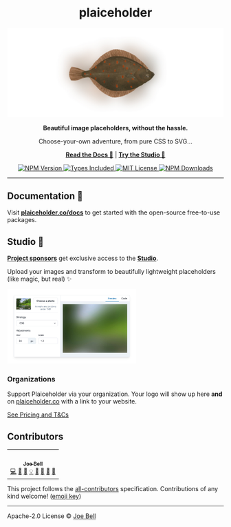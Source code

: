 <h1 align="center">
  plaiceholder
</h1>

<p align="center">
  <img alt="Plaice Fish"  src="./.github/assets/logo.jpg" />
</p>

<p align="center">
  <strong>Beautiful image placeholders, without the hassle.</strong>
</p>
<p align="center">
  Choose-your-own adventure, from pure CSS to SVG…
</p>

<p align="center">
<a href="https://plaiceholder.co/docs"><strong>Read the Docs 📖</strong></a>
|
<a href="https://plaiceholder.co"><strong>Try the Studio 🎨</strong></a>
</p>

<p align="center">
  <a href="https://www.npmjs.com/package/@plaiceholder/core">
    <img alt="NPM Version" src="https://badgen.net/npm/v/@plaiceholder/core" />
  </a>
  <a href="https://badgen.net/npm/types/@plaiceholder/core">
    <img alt="Types Included" src="https://badgen.net/npm/types/@plaiceholder/core" />
  </a>
  <a href="https://badgen.net/github/license/joe-bell/plaiceholder">
    <img alt="MIT License" src="https://badgen.net/github/license/joe-bell/plaiceholder" />
  </a>
  <a href="https://www.npmjs.com/package/@plaiceholder/core">
    <img alt="NPM Downloads" src="https://badgen.net/npm/dm/@plaiceholder/core" />
  </a>
</p>

---

## Documentation 📖

Visit **[plaiceholder.co/docs][plaiceholder:docs]** to get started with the open-source free-to-use packages.

## Studio 🎨

[**Project sponsors**][plaiceholder:pricing] get exclusive access to the [**Studio**][plaiceholder].

Upload your images and transform to beautifully lightweight placeholders (like magic, but real) ✨

<img width="300" height="auto" src="./.github/assets/studio.jpg">

### Organizations

Support Plaiceholder via your organization. Your logo will show up here **and** on [plaiceholder.co][plaiceholder] with a link to your website.

[See Pricing and T&Cs][plaiceholder:pricing]

## Contributors

<!-- ALL-CONTRIBUTORS-LIST:START - Do not remove or modify this section -->
<!-- prettier-ignore-start -->
<!-- markdownlint-disable -->
<table>
  <tr>
    <td align="center"><a href="https://joebell.co.uk/"><img src="https://avatars.githubusercontent.com/u/7349341?v=4?s=100" width="100px;" alt=""/><br /><sub><b>Joe Bell</b></sub></a><br /><a href="https://github.com/joe-bell/plaiceholder/commits?author=joe-bell" title="Code">💻</a> <a href="#maintenance-joe-bell" title="Maintenance">🚧</a> <a href="https://github.com/joe-bell/plaiceholder/commits?author=joe-bell" title="Documentation">📖</a> <a href="#example-joe-bell" title="Examples">💡</a> <a href="#design-joe-bell" title="Design">🎨</a> <a href="#question-joe-bell" title="Answering Questions">💬</a> <a href="#ideas-joe-bell" title="Ideas, Planning, & Feedback">🤔</a> <a href="https://github.com/joe-bell/plaiceholder/pulls?q=is%3Apr+reviewed-by%3Ajoe-bell" title="Reviewed Pull Requests">👀</a></td>
  </tr>
</table>

<!-- markdownlint-restore -->
<!-- prettier-ignore-end -->

<!-- ALL-CONTRIBUTORS-LIST:END -->

This project follows the [all-contributors](https://github.com/all-contributors/all-contributors) specification. Contributions of any kind welcome! ([emoji key](https://github.com/all-contributors/all-contributors#emoji-key))

---

Apache-2.0 License © [Joe Bell](https://twitter.com/joebell_)

[plaiceholder]: https://plaiceholder.co
[plaiceholder:docs]: https://plaiceholder.co/docs
[plaiceholder:pricing]: https://plaiceholder.co/#pricing
[blurhash]: https://blurha.sh/
[react-blurhash]: https://github.com/woltapp/react-blurhash
[next/image]: https://nextjs.org/docs/basic-features/image-optimization
